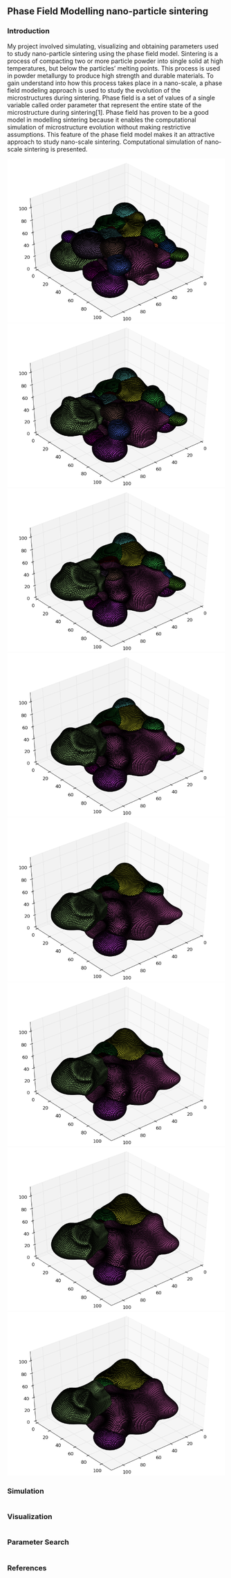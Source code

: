 ## Phase Field Modelling nano-particle sintering
### Introduction
My project involved simulating, visualizing and obtaining parameters used to study nano-particle sintering using the phase field model.
Sintering is a process of compacting two or more particle powder into single solid at high temperatures, but below the particles’ melting points. This process is used in powder metallurgy to produce high strength and durable materials. To gain understand into how this process takes place in a nano-scale, a phase field modeling approach is used to study the evolution of the microstructures during sintering. Phase field is a set of values of a single variable called order parameter that represent the entire state of the microstructure during sintering[1]. Phase field has proven to be a good model in  modelling sintering because it enables the computational simulation of microstructure evolution without making restrictive assumptions. This feature of the phase field model  makes it an attractive approach to study nano-scale sintering. Computational simulation of nano-scale sintering is presented.


![time 50](https://github.com/CleverChuk/ICES/blob/master/images/fullT50.png)
![time 100](https://github.com/CleverChuk/ICES/blob/master/images/fullT100.png)
![time 150](https://github.com/CleverChuk/ICES/blob/master/images/fullT150.png)
![time 200](https://github.com/CleverChuk/ICES/blob/master/images/fullT200.png)
![time 250](https://github.com/CleverChuk/ICES/blob/master/images/fullT250.png)
![time 300](https://github.com/CleverChuk/ICES/blob/master/images/fullT300.png)
![time 350](https://github.com/CleverChuk/ICES/blob/master/images/fullT350.png)
![time 400](https://github.com/CleverChuk/ICES/blob/master/images/fullT400.png)

### Simulation
```C++

```
### Visualization
```python

```

### Parameter Search
```python

```

### References

